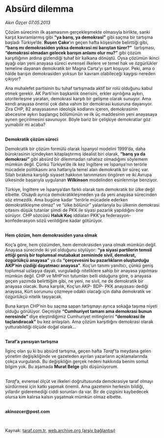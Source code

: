 # Absürd dilemma

*Akın Özçer 07.05.2013*

<div class="yazi"><p>Çözüm sürecinin ilk aşamasının gerçekleşmekte olmasıyla birlikte, sanki karşıt kavramlarmış gibi <b>“ya barış, ya demokrasi”</b> gibi saçma bir tartışma başladı Türkiye’de. <b>Ruşen Çakır</b>’ın geçen hafta köşesinde belirttiği gibi, <b>“barış mı demokrasiden yoksa demokrasi mi barıştan türer?”</b>  tartışması, <b>“demokrasi olmadan gelecek barışın anlamı olur mu?”</b> gibi çözüm karşıtlığının ardına gizlendiği tuhaf bir kalkana dönüştü. Oysa çözümün ikinci ayağı olan yeni anayasa süreci evrensel ilkelere ve temel hak ve özgürlükler temeline dayanan demokratik bir Magna Carta’yı şart koşuyor. Peki, ama o hâlde barışın demokrasiden yoksun bir kavram olabileceği kaygısı nereden çıkıyor? </p>
<p>Ana muhalefet partisinin bu tuhaf tartışmada aktif bir rolü olduğunu kabul etmek gerekir. AK Parti’nin başkanlık önerisini, erkler ayrılığına aykırı, otoriterleşme yaratan, demokrasi karşıtı bir gelişme olarak sunuyor. Ama kendi anayasa önerisi çok daha vahim bir demokrasi kusuruna dayanıyor. Zira CHP, 82 anayasasının ideolojik kodlarını içeren, demokrasinin abecesine aykırı başlangıç bölümünün ve ilk üç maddesinin yeni anayasaya aynen geçirilmesini savunuyor. Böyle bariz bir çelişkiye demokratlar göz yumabilir mi acaba?</p>
<p><b><br/>Demokratik çözüm süreci </b></p>
<p>Demokratik bir çözüm formülü olarak İspanyol modelini 1999’da, daha bürokrasinin içindeyken kitaplaştırmış idealist biri olarak, <b>“barış ya da demokrasi”</b> gibi absürd bir dilemmadan rahatsız olmadığımı söylemem mümkün değil. Çünkü Türkiye’de ilk kez İngiltere ve İspanya’nın terörle mücadele politikasını ana hatlarıyla temel alan demokratik bir süreç var. Silah bırakma karşılığı siyaset hakkının tanınmasını öngören ve iki Avrupa ülkesinde başarıyla uygulanan <b>Wilkinson</b> modelinden esinlenmişe benziyor. </p>
<p>Türkiye, İngiltere ve İspanya’dan farklı olarak tam demokratik bir ülke değil elbette. Olsaydı ayrıca demokratikleşmeden ya da yeni anayasa sürecinden söz etmezdik. Ama bugüne kadar “terörle mücadele ederken demokratikleşme olmaz” ve “ülke bölünür” yalanlarıyla bu ülkenin demokrasi çıtasını düşük tutanlar şimdi de PKK ile siyasi pazarlık yapıldığını öne sürüyor. CHP sözcüsü <b>Haluk Koç</b> iddiaları PKK’ya federasyon- konfederasyon sözü verildiğine kadar götürüyor. </p>
<p><b><br/>Hem çözüm, hem demokrasiden yana olmak </b></p>
<p>Koç’a göre, hem çözümden, hem demokrasiden yana olmak mümkün değil. Anayasa sürecinde iki yol olduğunu söylüyor: <b>“ya siyasi partilerin temsil ettiği geniş bir toplumsal mutabakat zemininde sivil, demokrat, özgürlükçü anayasa”</b> ya da <b>“çerçevesini bu pazarlıkların oluşturduğu AKP’nin çizdiği dayatmacı anayasa”</b>. Koç’un tanımı yanıltıcı, çünkü geniş toplumsal uzlaşıya dayalı, vurguladığı niteliklere sahip bir anayasa yapılması mümkün değil. CHP ve MHP’nin tutumları belli olduğuna göre, o anayasa geçen yazımda belirttiğim gibi, ne yeni, ne sivil, ne de demokratik bir anayasa olacak. Buna karşılık, Koç’un AKP- BDP- PKK anayasası dediği anayasa, Kürt sorununu çözmeye odaklı olacağı için daha demokratik ve özgürlükçü nitelik taşıyacak.</p>
<p>Buna karşın CHP’nin bu saçma sapan tartışmayı ayrıca sokağa taşıma niyeti olduğu görülüyor. Geçmişte <b>“Cumhuriyet tamam ama demokrasi bunun neresinde”</b> diye eleştirdiğimiz Cumhuriyet mitinglerini <b>“demokrasi ile taçlandıracak”</b> bu kez anlaşılan. Ama çözüm karşıtlığını demokrasi olarak yutturabildiği ölçüde doğal olarak... </p>
<p><b><br/>Taraf’a yansıyan tartışma </b></p>
<p>İlginç olan şu ki bu absürd tartışma, geçen hafta <i>Taraf</i>’ta meydana gelen yönetim değişikliğinde ve gazeteden ayrılan yazarların açıklamalarında çokça vurgulandı. Bu değişikliğin gerçek nedeni hakkında benim somut bilgim yok. Bu aşamada <b>Murat Belge</b> gibi düşünüyorum. </p>
<p><i><br/>Taraf</i>’a, evrensel ölçüt ve ilkeleri doğrultusunda demokrasiye taraf olmayı sürdürmesi için katkı yapmak önemli. Ama gazetenin herkesin bildiği, yıllardır gideremediği ciddi sorunları da var. Bir de çizgisini kaybedecek olursa kim kalırsa kalsın yaşatmak mümkün olmaz elbette.</p><b>
<p><br/>akinozcer@post.com</p>
<p></p></b> 
</div>

Kaynak: [taraf.com.tr](http://www.taraf.com.tr/akin-ozcer/makale-absurd-dilemma.htm), [web.archive.org (arşiv bağlantısı)](http://web.archive.org/web/20131107082200/http://www.taraf.com.tr/akin-ozcer/makale-absurd-dilemma.htm)
